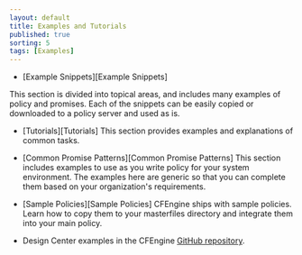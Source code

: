 ```yaml
---
layout: default
title: Examples and Tutorials
published: true
sorting: 5
tags: [Examples]
---
```


* [Example Snippets][Example Snippets]

This section is divided into topical areas, and includes many examples of policy and promises. Each of the snippets can be easily copied or downloaded to a policy server and used as is.

* [Tutorials][Tutorials]
This section provides examples and explanations of common tasks.

* [Common Promise Patterns][Common Promise Patterns]
This section includes examples to use as you write policy for your system environment. 
The examples here are generic so that you can complete them based on your organization's 
requirements. 

* [Sample Policies][Sample Policies]
CFEngine ships with sample policies. Learn how to copy them to your masterfiles directory 
and integrate them into your main policy.

* Design Center examples in the CFEngine [GitHub repository](https://github.com/cfengine/design-center/tree/master/examples).
